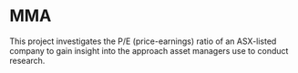 # MMA
This project investigates the P/E (price-earnings) ratio of an ASX-listed company to gain insight into the approach asset managers use to conduct research.

